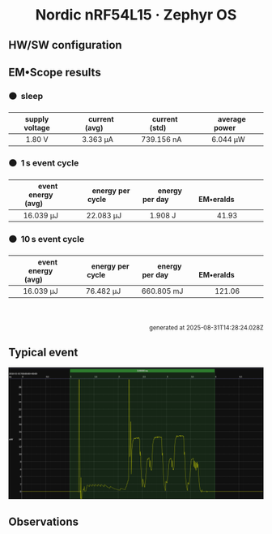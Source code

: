 
<h1 align="center">Nordic nRF54L15 · Zephyr OS</h1>

## HW/SW configuration

## EM&bull;Scope results

<!-- @emscope-pack:start -->


### 🟠&ensp;sleep

| supply voltage | &emsp;current (avg)&emsp; | &emsp;current (std)&emsp; | &emsp;average power&emsp;
|:---:|:---:|:---:|:---:|
| 1.80 V |   3.363 µA | 739.156 nA |   6.044 µW |

### 🟠&ensp;1&thinsp;s event cycle

| &emsp;&emsp;event energy (avg)&emsp;&emsp; | &emsp;&emsp;energy per cycle&emsp;&emsp; | &emsp;&emsp;energy per day&emsp;&emsp; | &emsp;&emsp;&emsp;**EM&bull;eralds**&emsp;&emsp;&emsp;
|:---:|:---:|:---:|:---:|
|  16.039 µJ |  22.083 µJ |   1.908 J | 41.93 |

### 🟠&ensp;10&thinsp;s event cycle

| &emsp;&emsp;event energy (avg)&emsp;&emsp; | &emsp;&emsp;energy per cycle&emsp;&emsp; | &emsp;&emsp;energy per day&emsp;&emsp; | &emsp;&emsp;&emsp;**EM&bull;eralds**&emsp;&emsp;&emsp;
|:---:|:---:|:---:|:---:|
|  16.039 µJ |  76.482 µJ | 660.805 mJ | 121.06 |

<br>
<p align="right"><sub>generated at 2025-08-31T14:28:24.028Z</sub></p>
    

<!-- @emscope-pack:end -->

## Typical event

<p align="center">
    <img src="event-A.png" alt="Event" width="900">
</p>

## Observations

